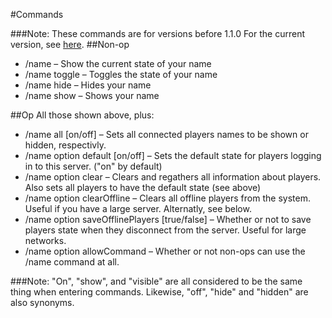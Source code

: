 #Commands

###Note:
These commands are for versions before 1.1.0 For the current version, see [here](https://github.com/thislooksfun/HideNames/blob/master/Commands.md).
##Non-op
* /name – Show the current state of your name
* /name toggle – Toggles the state of your name
* /name hide – Hides your name
* /name show – Shows your name

##Op
All those shown above, plus:
* /name all [on/off] – Sets all connected players names to be shown or hidden, respectivly.
* /name option default [on/off] – Sets the default state for players logging in to this server. ("on" by default)
* /name option clear – Clears and regathers all information about players. Also sets all players to have the default state (see above)
* /name option clearOffline – Clears all offline players from the system. Useful if you have a large server. Alternatly, see below.
* /name option saveOfflinePlayers [true/false] – Whether or not to save players state when they disconnect from the server. Useful for large networks.
* /name option allowCommand – Whether or not non-ops can use the /name command at all.


###Note:
"On", "show", and "visible" are all considered to be the same thing when entering commands. Likewise, "off", "hide" and "hidden" are also synonyms.

